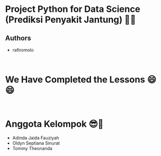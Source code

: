 # Project Python for Data Science (Prediksi Penyakit Jantung) 🚀🚀


## Authors

- rafiromolo
<br>


# We Have Completed the Lessons 😄😄
<br>

# Anggota Kelompok 😎👋
- Adinda Jaida Fauziyah	
- Oldyn Septiana Sinurat	
- Tommy Theonanda











